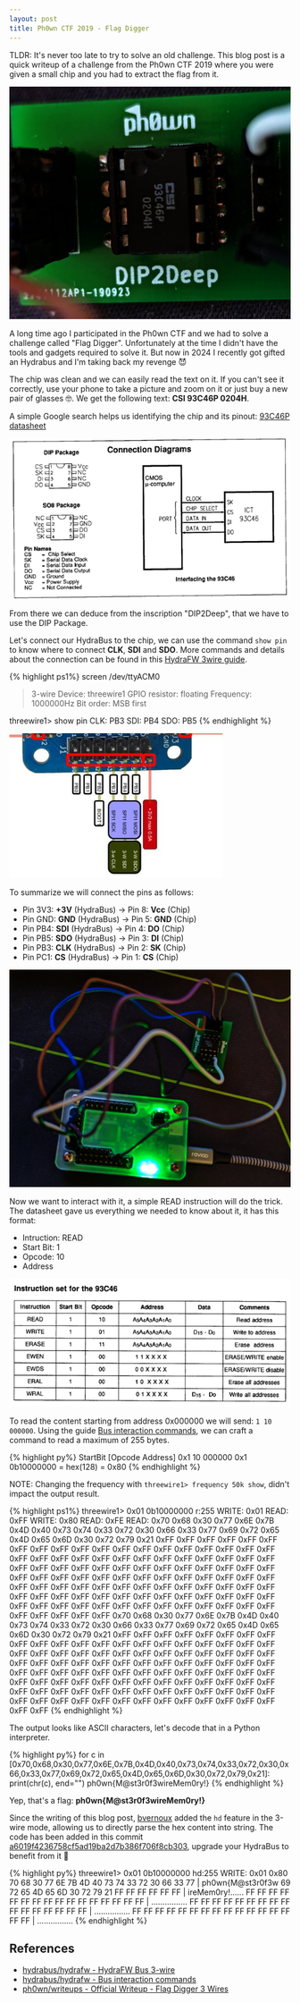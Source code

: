 ```yaml
---
layout: post
title: Ph0wn CTF 2019 - Flag Digger
---
```


TLDR: It's never too late to try to solve an old challenge. This blog post is a quick writeup of a challenge from the Ph0wn CTF 2019 where you were given a small chip and you had to extract the flag from it.

![](/images/Ph0wn/ph0wn_chip_dip2deep_min.jpg)

<!--more-->

A long time ago I participated in the Ph0wn CTF and we had to solve a challenge called "Flag Digger".
Unfortunately at the time I didn't have the tools and gadgets required to solve it.
But now in 2024 I recently got gifted an Hydrabus and I'm taking back my revenge 😈 

The chip was clean and we can easily read the text on it. If you can't see it correctly, use your phone to take a picture and zoom on it or just buy a new pair of glasses 🤓. We get the following text: **CSI 93C46P 0204H**.

A simple Google search helps us identifying the chip and its pinout: [93C46P datasheet](https://pdf1.alldatasheet.com/datasheet-pdf/view/1715855/ETC/93C46P.html)

![](/images/Ph0wn/datasheet-93C46P-pinout.png)

From there we can deduce from the inscription "DIP2Deep", that we have to use the DIP Package.

Let's connect our HydraBus to the chip, we can use the command `show pin` to know where to connect **CLK**, **SDI** and **SDO**. More commands and details about the connection can be found in this [HydraFW 3wire guide](https://github.com/hydrabus/hydrafw/wiki/HydraFW-3wire-guide).

{% highlight ps1%}
screen /dev/ttyACM0

> 3-wire
Device: threewire1
GPIO resistor: floating
Frequency: 1000000Hz
Bit order: MSB first

threewire1> show pin 
CLK: PB3
SDI: PB4
SDO: PB5
{% endhighlight %}

![](/images/Ph0wn/hydrabus-pinout.png)

To summarize we will connect the pins as follows:

* Pin 3V3: **+3V** (HydraBus)  -> Pin 8: **Vcc** (Chip)
* Pin GND: **GND** (HydraBus) -> Pin 5: **GND** (Chip)
* Pin PB4: **SDI** (HydraBus) -> Pin 4: **DO** (Chip)
* Pin PB5: **SDO** (HydraBus) -> Pin 3: **DI** (Chip)
* Pin PB3: **CLK** (HydraBus) -> Pin 2: **SK** (Chip)
* Pin PC1: **CS**  (HydraBus) -> Pin 1: **CS** (Chip)


![](/images/Ph0wn/ph0wn_solve_dip2deep_min.jpg)

Now we want to interact with it, a simple READ instruction will do the trick. The datasheet gave us everything we needed to know about it, it has this format:

* Intruction: READ
* Start Bit: 1
* Opcode: 10
* Address

![](/images/Ph0wn/datasheet-93C46P-read-instruction.png)

To read the content starting from address 0x000000 we will send: `1 10 000000`. Using the guide [Bus interaction commands](https://github.com/hydrabus/hydrafw/wiki/Bus-interaction-commands), we can craft a command to read a maximum of 255 bytes.    

{% highlight py%}
StartBit [Opcode Address]
0x1      10      000000
0x1      0b10000000 = hex(128) = 0x80
{% endhighlight %}

NOTE: Changing the frequency with `threewire1> frequency 50k show`, didn't impact the output result.

{% highlight ps1%}
threewire1> 0x01 0b10000000 r:255
WRITE: 0x01 READ: 0xFF
WRITE: 0x80 READ: 0xFE
READ: 0x70 0x68 0x30 0x77 0x6E 0x7B 0x4D 0x40 0x73 0x74 0x33 0x72 0x30 0x66 0x33 0x77 0x69 0x72 0x65 0x4D 0x65 0x6D 0x30 0x72 0x79 0x21 0xFF 0xFF 0xFF 0xFF 0xFF 0xFF 0xFF 0xFF 0xFF 0xFF 0xFF 0xFF 0xFF 0xFF 0xFF 0xFF 0xFF 0xFF 0xFF 0xFF 0xFF 0xFF 0xFF 0xFF 0xFF 0xFF 0xFF 0xFF 0xFF 0xFF 0xFF 0xFF 0xFF 0xFF 0xFF 0xFF 0xFF 0xFF 0xFF 0xFF 0xFF 0xFF 0xFF 0xFF 0xFF 0xFF 0xFF 0xFF 0xFF 0xFF 0xFF 0xFF 0xFF 0xFF 0xFF 0xFF 0xFF 0xFF 0xFF 0xFF 0xFF 0xFF 0xFF 0xFF 0xFF 0xFF 0xFF 0xFF 0xFF 0xFF 0xFF 0xFF 0xFF 0xFF 0xFF 0xFF 0xFF 0xFF 0xFF 0xFF 0xFF 0xFF 0xFF 0xFF 0xFF 0xFF 0xFF 0xFF 0xFF 0xFF 0xFF 0xFF 0xFF 0xFF 0xFF 0xFF 0xFF 0xFF 0xFF 0xFF 0xFF 0xFF 0x70 0x68 0x30 0x77 0x6E 0x7B 0x4D 0x40 0x73 0x74 0x33 0x72 0x30 0x66 0x33 0x77 0x69 0x72 0x65 0x4D 0x65 0x6D 0x30 0x72 0x79 0x21 0xFF 0xFF 0xFF 0xFF 0xFF 0xFF 0xFF 0xFF 0xFF 0xFF 0xFF 0xFF 0xFF 0xFF 0xFF 0xFF 0xFF 0xFF 0xFF 0xFF 0xFF 0xFF 0xFF 0xFF 0xFF 0xFF 0xFF 0xFF 0xFF 0xFF 0xFF 0xFF 0xFF 0xFF 0xFF 0xFF 0xFF 0xFF 0xFF 0xFF 0xFF 0xFF 0xFF 0xFF 0xFF 0xFF 0xFF 0xFF 0xFF 0xFF 0xFF 0xFF 0xFF 0xFF 0xFF 0xFF 0xFF 0xFF 0xFF 0xFF 0xFF 0xFF 0xFF 0xFF 0xFF 0xFF 0xFF 0xFF 0xFF 0xFF 0xFF 0xFF 0xFF 0xFF 0xFF 0xFF 0xFF 0xFF 0xFF 0xFF 0xFF 0xFF 0xFF 0xFF 0xFF 0xFF 0xFF 0xFF 0xFF 0xFF 0xFF 0xFF 0xFF 0xFF 0xFF 0xFF 0xFF 0xFF 0xFF 0xFF 0xFF
{% endhighlight %}

The output looks like ASCII characters, let's decode that in a Python interpreter.

{% highlight py%}
for c in [0x70,0x68,0x30,0x77,0x6E,0x7B,0x4D,0x40,0x73,0x74,0x33,0x72,0x30,0x66,0x33,0x77,0x69,0x72,0x65,0x4D,0x65,0x6D,0x30,0x72,0x79,0x21]: print(chr(c), end="")
ph0wn{M@st3r0f3wireMem0ry!}
{% endhighlight %}

Yep, that's a flag: **ph0wn{M@st3r0f3wireMem0ry!}**

Since the writing of this blog post, [bvernoux](https://twitter.com/bvernoux) added the `hd` feature in the 3-wire mode, allowing us to directly parse the hex content into string. The code has been added in this commit [a6019f4236758cf5ad19ba2d7b386f706f8cb303](https://github.com/hydrabus/hydrafw/commit/a6019f4236758cf5ad19ba2d7b386f706f8cb303), upgrade your HydraBus to benefit from it 🤩

{% highlight py%}
threewire1> 0x01 0b10000000 hd:255 
WRITE: 0x01 0x80 
70 68 30 77 6E 7B 4D 40  73 74 33 72 30 66 33 77  |  ph0wn{M@st3r0f3w 
69 72 65 4D 65 6D 30 72  79 21 FF FF FF FF FF FF  |  ireMem0ry!...... 
FF FF FF FF FF FF FF FF  FF FF FF FF FF FF FF FF  |  ................ 
FF FF FF FF FF FF FF FF  FF FF FF FF FF FF FF FF  |  ................ 
FF FF FF FF FF FF FF FF  FF FF FF FF FF FF FF FF  |  ................ 
{% endhighlight %}


## References

* [hydrabus/hydrafw - HydraFW Bus 3-wire](https://github.com/hydrabus/hydrafw/wiki/HydraFW-3wire-guide)
* [hydrabus/hydrafw - Bus interaction commands](https://github.com/hydrabus/hydrafw/wiki/Bus-interaction-commands)
* [ph0wn/writeups - Official Writeup - Flag Digger 3 Wires](https://github.com/ph0wn/writeups/blob/master/2019/hardware/flagdigger.md)